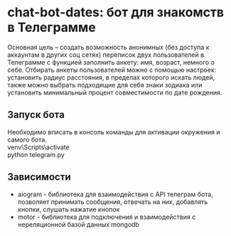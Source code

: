 # chat-bot-dates: бот для знакомств в Телеграмме
  Основная цель – создать возможность анонимных (без доступа к аккаунтам в других соц сетях)
переписок двух пользователей в Телеграмме с функцией заполнить анкету: имя, возраст, 
немного о себе. Отбирать анкеты пользователей можно с помощью настроек: установить радиус расстояния, 
в пределах которого искать людей, также можно выбрать подходящие для себя знаки зодиака или установить 
минимальный процент совместимости по дате рождения.
## Запуск бота
Необходимо вписать в консоль команды для активации окружения и самого бота.
<br/>venv\Scripts\activate
<br/>python telegram.py
## Зависимости
* aiogram - библиотека для взаимодействия с API телеграм бота, позволяет принимать сообщения, отвечать на них, добавлять кнопки, слушать нажатие кнопок
* motor - библиотека для подключения и взаимодействия с нереляционной базой данных mongodb
